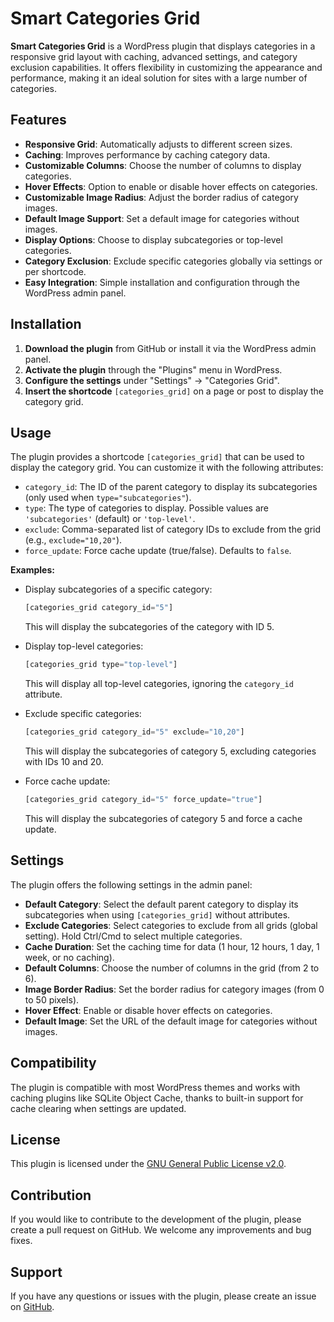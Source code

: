 # Smart Categories Grid

**Smart Categories Grid** is a WordPress plugin that displays categories in a responsive grid layout with caching, advanced settings, and category exclusion capabilities. It offers flexibility in customizing the appearance and performance, making it an ideal solution for sites with a large number of categories.

## Features

- **Responsive Grid**: Automatically adjusts to different screen sizes.
- **Caching**: Improves performance by caching category data.
- **Customizable Columns**: Choose the number of columns to display categories.
- **Hover Effects**: Option to enable or disable hover effects on categories.
- **Customizable Image Radius**: Adjust the border radius of category images.
- **Default Image Support**: Set a default image for categories without images.
- **Display Options**: Choose to display subcategories or top-level categories.
- **Category Exclusion**: Exclude specific categories globally via settings or per shortcode.
- **Easy Integration**: Simple installation and configuration through the WordPress admin panel.

## Installation

1. **Download the plugin** from GitHub or install it via the WordPress admin panel.
2. **Activate the plugin** through the "Plugins" menu in WordPress.
3. **Configure the settings** under "Settings" -> "Categories Grid".
4. **Insert the shortcode** `[categories_grid]` on a page or post to display the category grid.

## Usage

The plugin provides a shortcode `[categories_grid]` that can be used to display the category grid. You can customize it with the following attributes:

- `category_id`: The ID of the parent category to display its subcategories (only used when `type="subcategories"`).
- `type`: The type of categories to display. Possible values are `'subcategories'` (default) or `'top-level'`.
- `exclude`: Comma-separated list of category IDs to exclude from the grid (e.g., `exclude="10,20"`).
- `force_update`: Force cache update (true/false). Defaults to `false`.

**Examples:**

- Display subcategories of a specific category:
  ```php
  [categories_grid category_id="5"]
  ```
  This will display the subcategories of the category with ID 5.

- Display top-level categories:
  ```php
  [categories_grid type="top-level"]
  ```
  This will display all top-level categories, ignoring the `category_id` attribute.

- Exclude specific categories:
  ```php
  [categories_grid category_id="5" exclude="10,20"]
  ```
  This will display the subcategories of category 5, excluding categories with IDs 10 and 20.

- Force cache update:
  ```php
  [categories_grid category_id="5" force_update="true"]
  ```
  This will display the subcategories of category 5 and force a cache update.

## Settings

The plugin offers the following settings in the admin panel:

- **Default Category**: Select the default parent category to display its subcategories when using `[categories_grid]` without attributes.
- **Exclude Categories**: Select categories to exclude from all grids (global setting). Hold Ctrl/Cmd to select multiple categories.
- **Cache Duration**: Set the caching time for data (1 hour, 12 hours, 1 day, 1 week, or no caching).
- **Default Columns**: Choose the number of columns in the grid (from 2 to 6).
- **Image Border Radius**: Set the border radius for category images (from 0 to 50 pixels).
- **Hover Effect**: Enable or disable hover effects on categories.
- **Default Image**: Set the URL of the default image for categories without images.

## Compatibility

The plugin is compatible with most WordPress themes and works with caching plugins like SQLite Object Cache, thanks to built-in support for cache clearing when settings are updated.

## License

This plugin is licensed under the [GNU General Public License v2.0](https://www.gnu.org/licenses/gpl-2.0.html).

## Contribution

If you would like to contribute to the development of the plugin, please create a pull request on GitHub. We welcome any improvements and bug fixes.

## Support

If you have any questions or issues with the plugin, please create an issue on [GitHub](https://github.com/gemuzkm/smart-categories-grid).